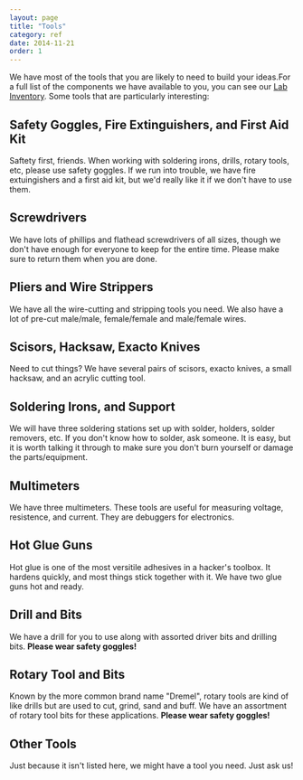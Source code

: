 ```yaml
---
layout: page
title: "Tools"
category: ref
date: 2014-11-21
order: 1
---
```


We have most of the tools that you are likely to need to build your ideas.For a full list of the components we have available to you, you can see our [Lab Inventory](https://docs.google.com/spreadsheets/d/1snX36J_Z5fDnIDeg48gQlfwQUidzGE4iUPnsUCTJoA8/edit#gid=1607775).  Some tools that are particularly interesting:

## Safety Goggles, Fire Extinguishers, and First Aid Kit
Saftety first, friends.  When working with soldering irons, drills, rotary tools, etc, please use safety goggles.  If we run into trouble, we have fire extuingishers and a first aid kit, but we'd really like it if we don't have to use them.

## Screwdrivers
We have lots of phillips and flathead screwdrivers of all sizes, though we don't have enough for everyone to keep for the entire time.  Please make sure to return them when you are done.

## Pliers and Wire Strippers
We have all the wire-cutting and stripping tools you need.  We also have a lot of pre-cut male/male, female/female and male/female wires.

## Scisors, Hacksaw, Exacto Knives
Need to cut things?  We have several pairs of scisors, exacto knives, a small hacksaw, and an acrylic cutting tool.

## Soldering Irons, and Support
We will have three soldering stations set up with solder, holders, solder removers, etc.  If you don't know how to solder, ask someone.  It is easy, but it is worth talking it through to make sure you don't burn yourself or damage the parts/equipment.

## Multimeters
We have three multimeters.  These tools are useful for measuring voltage, resistence, and current.  They are debuggers for electronics.

## Hot Glue Guns
Hot glue is one of the most versitile adhesives in a hacker's toolbox.  It hardens quickly, and most things stick together with it.  We have two glue guns hot and ready.

## Drill and Bits
We have a drill for you to use along with assorted driver bits and drilling bits.  **Please wear safety goggles!**

## Rotary Tool and Bits
Known by the more common brand name "Dremel", rotary tools are kind of like drills but are used to cut, grind, sand and buff.  We have an assortment of rotary tool bits for these applications.  **Please wear safety goggles!**

## Other Tools
Just because it isn't listed here, we might have a tool you need.  Just ask us!



